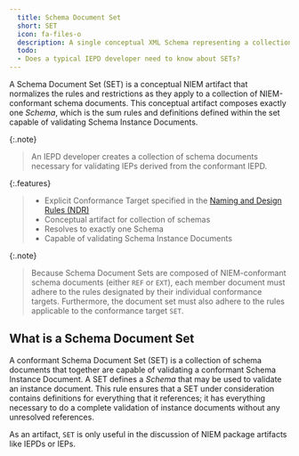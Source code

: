 ```yaml
---
  title: Schema Document Set
  short: SET
  icon: fa-files-o
  description: A single conceptual XML Schema representing a collection of NIEM REF and EXT XML schemas.
  todo:
  - Does a typical IEPD developer need to know about SETs?
---
```


A Schema Document Set (SET) is a conceptual NIEM artifact that
normalizes the rules and restrictions as they apply to a
collection of NIEM-conformant schema documents. This conceptual
artifact composes exactly one *Schema*, which is the sum rules
and definitions defined within the set capable of validating
Schema Instance Documents.

{:.note}
>An IEPD developer creates a collection of schema documents necessary for validating IEPs derived from the conformant IEPD.

{:.features}
>
> - Explicit Conformance Target specified in the [Naming and Design Rules (NDR)]({{site.data.links.ndr}})
> - Conceptual artifact for collection of schemas
> - Resolves to exactly one Schema
> - Capable of validating Schema Instance Documents

{:.note}
> Because Schema Document Sets are composed of NIEM-conformant schema
> documents (either `REF` or `EXT`), each member document must adhere to
> the rules designated by their individual conformance targets. Furthermore,
> the document set must also adhere to the rules applicable to the conformance
> target `SET`.

<!--more-->

## What is a Schema Document Set

A conformant Schema Document Set (SET) is a collection of schema documents that together are capable of validating a conformant Schema Instance Document. A SET defines a *Schema* that may be used to validate an instance document. This rule ensures that a SET under consideration contains definitions for everything that it references; it has everything necessary to do a complete validation of instance documents without any unresolved references.

As an artifact, `SET` is only useful in the discussion of NIEM package artifacts like IEPDs or IEPs.
